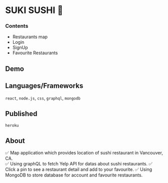 # SUKI SUSHI :sushi:

### Contents
- Restaurants map
- Login
- SignUp
- Favourite Restaurants

## Demo


## Languages/Frameworks

`react`, `node.js`,  `css`, `graphql`, `mongodb`

## Published

`heroku`

## About
:white_check_mark: Map application which provides location of sushi restaurant in Vancouver, CA.  
:white_check_mark: Using graphQL to fetch Yelp API for datas about sushi restaurants.
:white_check_mark: Click a pin to see a restaurant detail and add to your favourite.
:white_check_mark: Using MongoDB to store database for account and favourite restaurants.  
